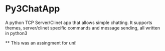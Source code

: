 # Py3ChatApp

A python TCP Server/Clinet app that allows simple chatting.
It supports themes, server/clinet specific commands and message sending, all written in python3

  ** This was an assingment for uni!
